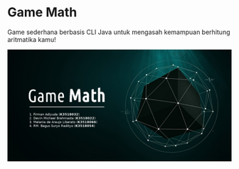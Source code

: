 # Game Math
Game sederhana berbasis CLI Java untuk mengasah kemampuan berhitung aritmatika kamu!

![alt text](https://github.com/firmanadiyuda/game-math/blob/master/github-wp.jpg)
